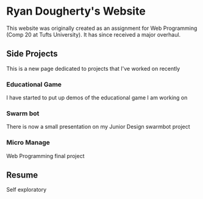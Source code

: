 # Ryan Dougherty's Website

This website was originally created as an assignment for Web Programming (Comp 20 at Tufts University).  It has since received a major overhaul.  

## Side Projects

This is a new page dedicated to projects that I've worked on recently

### Educational Game

I have started to put up demos of the educational game I am working on

### Swarm bot

There is now a small presentation on my Junior Design swarmbot project

### Micro Manage

Web Programming final project

## Resume

Self exploratory
